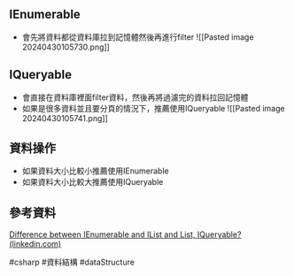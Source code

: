 ## IEnumerable

* 會先將資料都從資料庫拉到記憶體然後再進行filter
![[Pasted image 20240430105730.png]]
## IQueryable

* 會直接在資料庫裡面filter資料，然後再將過濾完的資料拉回記憶體
* 如果是很多資料並且要分頁的情況下，推薦使用IQueryable
![[Pasted image 20240430105741.png]]

## 資料操作

* 如果資料大小比較小推薦使用IEnumerable
* 如果資料大小比較大推薦使用IQueryable
## 參考資料
[Difference between IEnumerable and IList and List, IQueryable? (linkedin.com)](https://www.linkedin.com/pulse/difference-between-ienumerable-ilist-list-iqueryable-pawan-verma)

#csharp #資料結構 #dataStructure